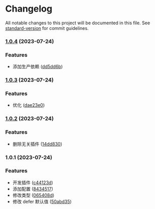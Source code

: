 # Changelog

All notable changes to this project will be documented in this file. See [standard-version](https://github.com/conventional-changelog/standard-version) for commit guidelines.

### [1.0.4](https://gitlab.huolala.cn/group-van/vite-plugin-externals/compare/v1.0.3...v1.0.4) (2023-07-24)

### Features

- 添加生产依赖 ([dd5dd6b](https://gitlab.huolala.cn/group-van/vite-plugin-externals/commit/dd5dd6b58e4037475bf99802caf82dd9d1e8b4e6))

### [1.0.3](https://gitlab.huolala.cn/group-van/vite-plugin-externals/compare/v1.0.2...v1.0.3) (2023-07-24)

### Features

- 优化 ([dae23e0](https://gitlab.huolala.cn/group-van/vite-plugin-externals/commit/dae23e011943363d16d4460541002d0eb82f8f6f))

### [1.0.2](https://gitlab.huolala.cn/group-van/vite-plugin-externals/compare/v1.0.1...v1.0.2) (2023-07-24)

### Features

- 删除无关插件 ([14dd830](https://gitlab.huolala.cn/group-van/vite-plugin-externals/commit/14dd83033ab47ef4337e78236193d53f5c72914b))

### 1.0.1 (2023-07-24)

### Features

- 开发插件 ([c44123d](https://gitlab.huolala.cn/group-van/vite-plugin-externals/commit/c44123d553ebf0171c31a4fd83768140c190540d))
- 添加配置 ([8434517](https://gitlab.huolala.cn/group-van/vite-plugin-externals/commit/843451798c4085d595a44e4ed087d151b3d2ce5d))
- 修改类型 ([065408d](https://gitlab.huolala.cn/group-van/vite-plugin-externals/commit/065408d7eb0fe72c2d6c9c11528fc6831bcde9cb))
- 修改 defer 默认值 ([50abd35](https://gitlab.huolala.cn/group-van/vite-plugin-externals/commit/50abd3554a3f52b0c5f3a7e41e7d0d800cb2ee63))

